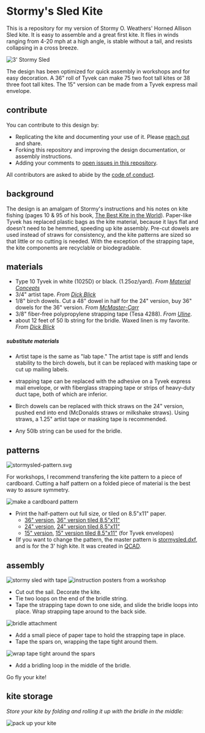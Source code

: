 # Stormy's Sled Kite

This is a repository for my version of Stormy O. Weathers' Horned Allison Sled kite. It is easy to assemble and a great first kite. It flies in winds ranging from 4-20 mph at a high angle, is stable without a tail, and resists collapsing in a cross breeze.

![3' Stormy Sled](images/P2380032-c.jpg)

The design has been optimized for quick assembly in workshops and for easy decoration. A 36" roll of Tyvek can make 75 two foot tall kites or 38 three foot tall kites. The 15" version can be made from a Tyvek express mail envelope.


## contribute

You can contribute to this design by:

* Replicating the kite and documenting your use of it. Please [reach out](http://headfullofair.com/contact) and share.
* Forking this repository and improving the design documentation, or assembly instructions.
* Adding your comments to [open issues in this repository](/issues).

All contributors are asked to abide by the [code of conduct](codeofconduct.md).


## background
The design is an amalgam of Stormy's instructions and his notes on kite fishing (pages 10 & 95 of his book, [The Best Kite in the World](http://www.drachen.org/collections/best-kite-world)). Paper-like Tyvek has replaced plastic bags as the kite material, because it lays flat and doesn't need to be hemmed, speeding up kite assembly. Pre-cut dowels are used instead of straws for consistency, and the kite patterns are sized so that little or no cutting is needed. With the exception of the strapping tape, the kite components are recyclable or biodegradable.


## materials

* Type 10 Tyvek in white (1025D) or black. (1.25oz/yard). *From [Material Concepts](https://shop.materialconcepts.com/prodcat/tyvek-uncoated-graphics.asp)*
* 3/4" artist tape. *From [Dick Blick](https://www.dickblick.com/products/artist-tape/)*
* 1/8" birch dowels. Cut a 48" dowel in half for the 24" version, buy 36" dowels for the 36" version. *From [McMaster-Carr](https://www.mcmaster.com/#birch-dowels)*
* 3/8" fiber-free polypropylene strapping tape (Tesa 4288). *From [Uline](https://www.uline.com/Product/Detail/S-2056/Strapping-Tapes/Tesa-4288-Strapping-Tape-3-8-x-60-yds-Black)*.
* about 12 feet of 50 lb string for the bridle. Waxed linen is my favorite. *From [Dick Blick](https://www.dickblick.com/products/books-by-hand-waxed-linen-thread/)*

##### substitute materials

* Artist tape is the same as "lab tape." The artist tape is stiff and lends stability to the birch dowels, but it can be replaced with masking tape or cut up mailing labels.

* strapping tape can be replaced with the adhesive on a Tyvek express mail envelope, or with fiberglass strapping tape or strips of heavy-duty duct tape, both of which are inferior. 

* Birch dowels can be replaced with thick straws on the 24" version, pushed end into end (McDonalds straws or milkshake straws). Using straws, a 1.25" artist tape or masking tape is recommended. 

* Any 50lb string can be used for the bridle.

## patterns
![stormysled-pattern.svg](images/stormysled-pattern.svg)

For workshops, I recommend transfering the kite pattern to a piece of cardboard. Cutting a half pattern on a folded piece of material is the best way to assure symmetry. 

![make a cardboard pattern](images/P2370504-0.gif)

* Print the half-pattern out full size, or tiled on 8.5"x11" paper.
  * [36" version](36in-stormysled-half-pattern.pdf), [36" version tiled 8.5"x11"](36in-stormysled-half-pattern-85x11-tiled.pdf)
  * [24" version](24in-stormysled-half-pattern.pdf), [24" version tiled 8.5"x11"](24in-stormysled-half-pattern-85x11-tiled.pdf)
  * [15" version](15in-stormysled-half-pattern.pdf), [15" version tiled 8.5"x11"](15in-stormysled-half-pattern-85x11-tiled.pdf) (for Tyvek envelopes)
* (If you want to change the pattern, the master pattern is [stormysled.dxf](stormysled.dxf), and is for the 3' high kite. It was created in [QCAD](https://qcad.org/en/).  

## assembly


![stormy sled with tape](images/stormysled-tape.svg)
![instruction posters from a workshop](images/instruction-posters_1.jpg)

* Cut out the sail. Decorate the kite. 
* Tie two loops on the end of the bridle string.
* Tape the strapping tape down to one side, and slide the bridle loops into place. Wrap strapping tape around to the back side.

![bridle attachment](images/P2370523.jpg)

* Add a small piece of paper tape to hold the strapping tape in place. 
* Tape the spars on, wrapping the tape tight around them.

![wrap tape tight around the spars](images/P2370526-c.jpg) 

* Add a bridling loop in the middle of the bridle. 

Go fly your kite!

## kite storage

*Store your kite by folding and rolling it up with the bridle in the middle:*

![pack up your kite](images/sled-pack.gif)

